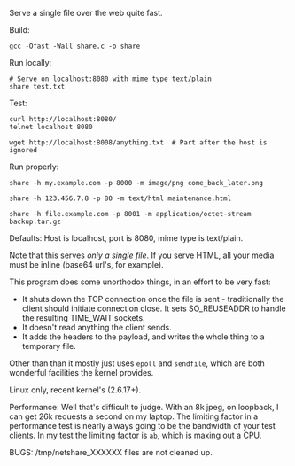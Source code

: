 Serve a single file over the web quite fast.

Build:

    gcc -Ofast -Wall share.c -o share

Run locally:

    # Serve on localhost:8080 with mime type text/plain
    share test.txt

Test:

    curl http://localhost:8080/
    telnet localhost 8080

    wget http://localhost:8008/anything.txt  # Part after the host is ignored

Run properly:

    share -h my.example.com -p 8000 -m image/png come_back_later.png

    share -h 123.456.7.8 -p 80 -m text/html maintenance.html

    share -h file.example.com -p 8001 -m application/octet-stream backup.tar.gz

Defaults: Host is localhost, port is 8080, mime type is text/plain.

Note that this serves _only a single file_. If you serve HTML, all your media must be inline (base64 url's, for example).

This program does some unorthodox things, in an effort to be very fast:

 - It shuts down the TCP connection once the file is sent - traditionally the client should initiate connection close. It sets SO_REUSEADDR to handle the resulting TIME_WAIT sockets.
 - It doesn't read anything the client sends.
 - It adds the headers to the payload, and writes the whole thing to a temporary file.

Other than than it mostly just uses `epoll` and `sendfile`, which are both wonderful facilities the kernel provides.

Linux only, recent kernel's (2.6.17+).

Performance: Well that's difficult to judge. With an 8k jpeg, on loopback, I can get 26k requests a second on my laptop. 
The limiting factor in a performance test is nearly always going to be the bandwidth of your test clients.
In my test the limiting factor is `ab`, which is maxing out a CPU.

BUGS: /tmp/netshare_XXXXXX files are not cleaned up.

